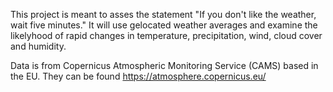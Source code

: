 This project is meant to asses the statement "If you
don't like the weather, wait five minutes." It will use gelocated
weather averages and examine the likelyhood of rapid changes in
temperature, precipitation, wind, cloud cover and humidity.

Data is from Copernicus Atmospheric Monitoring Service (CAMS)
based in the EU. They can be found
https://atmosphere.copernicus.eu/